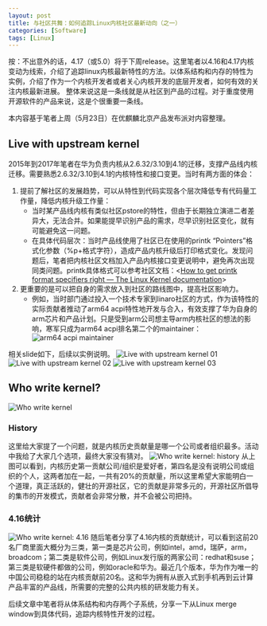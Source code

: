 ```yaml
---
layout: post
title: 与社区共舞：如何追踪Linux内核社区最新动向（之一）
categories: [Software]
tags: [Linux]
---
```


按：不出意外的话，4.17（或5.0）将于下周release。这里笔者以4.16和4.17内核变动为线索，介绍了追踪linux内核最新特性的方法。以体系结构和内存的特性为实例，介绍了作为一个内核开发者或者关心内核开发的底层开发者，如何有效的关注内核最新进展。
整体来说这是一条线就是从社区到产品的过程。对于重度使用开源软件的产品来说，这是个很重要一条线。

本内容基于笔者上周（5月23日）在优麒麟北京产品发布派对内容整理。

## Live with upstream kernel
2015年到2017年笔者在华为负责内核从2.6.32/3.10到4.1的迁移，支撑产品线内核迁移。需要熟悉2.6.32/3.10到4.1的内核特性和接口变更。当时有两方面的体会：
1. 提前了解社区的发展趋势，可以从特性到代码实现各个层次降低专有代码量工作量，降低内核升级工作量：
	* 当时某产品线内核有类似社区pstore的特性，但由于长期独立演进二者差异大，无法合并。如果能提早识别产品的需求，尽早识别社区变化，就有可能避免这一问题。
	* 在具体代码层次：当时产品线使用了社区已在使用的printk “Pointers”格式化参数（%p+格式字符），造成产品内核升级后打印格式变化。发现问题后，笔者把内核社区文档加入产品内核接口变更说明中，避免再次出现同类问题。printk具体格式可以参考社区文档：<[How to get printk format specifiers right — The Linux Kernel  documentation](https://www.kernel.org/doc/html/latest/core-api/printk-formats.html)>
2. 更重要的是可以把自身的需求放入到社区的路线图中，提高社区影响力。
	* 例如，当时部门通过投入一个技术专家到linaro社区的方式，作为该特性的实际贡献者推动了arm64 acpi特性地开发与合入，有效支撑了华为自身的arm芯片和产品计划。只是受到arm公司想主导arm内核社区的想法的影响，寒军只成为arm64 acpi排名第二个的maintainer：
![arm64 acpi maintainer](http://opuclx9sq.bkt.clouddn.com/2018-05-31-145317.png)

相关slide如下，后续以实例说明。
![Live with upstream kernel 01](http://opuclx9sq.bkt.clouddn.com/2018-05-31-145323.jpg)
![Live with upstream kernel 02](http://opuclx9sq.bkt.clouddn.com/2018-05-31-145326.jpg)
![Live with upstream kernel 03](http://opuclx9sq.bkt.clouddn.com/2018-05-31-145330.jpg)


## Who write kernel?
![Who write kernel](http://opuclx9sq.bkt.clouddn.com/2018-05-31-145332.jpg)

### History
这里给大家提了一个问题，就是内核历史贡献量是哪一个公司或者组织最多。活动中我给了大家几个选项，最终大家没有猜对。
![Who write kernel: history](http://opuclx9sq.bkt.clouddn.com/2018-05-31-145335.jpg)
从上图可以看到，内核历史第一贡献公司/组织是爱好者，第四名是没有说明公司或组织的个人，这两者加在一起，一共有20%的贡献量，所以这里希望大家能明白一个道理，真正活跃的，健壮的开源社区，它的贡献是非常多元的，开源社区所倡导的集市的开发模式，贡献者会非常分散，并不会被公司把持。

### 4.16统计
![Who write kernel: 4.16](http://opuclx9sq.bkt.clouddn.com/2018-05-31-145340.jpg)
随后笔者分享了4.16内核的贡献统计，可以看到这前20名厂商里面大概分为三类，第一类是芯片公司，例如intel，amd，瑞萨，arm，broadcom；第二类是软件公司，例如Linux发行版的两家公司：redhat和suse；第三类是软硬件都做的公司，例如oracle和华为。最近几个版本，华为作为唯一的中国公司稳稳的站在内核贡献前20名。这和华为拥有从嵌入式到手机再到云计算产品丰富的产品线，所需要的完整的公共内核的研发能力有关。

后续文章中笔者将从体系结构和内存两个子系统，分享一下从Linux merge window到具体代码，追踪内核特性开发的过程。

